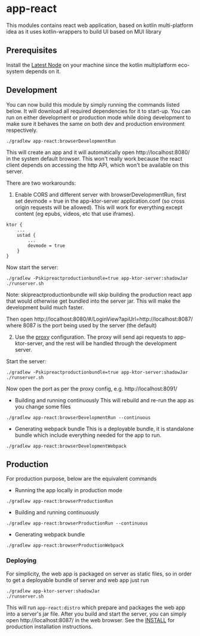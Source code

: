 # app-react

This modules contains react web application, based on kotlin multi-platform idea as it uses kotlin-wrappers to build UI based on MUI library

## Prerequisites
Install the [Latest Node](https://nodejs.org/en/download/) on your machine since the kotlin multiplatform eco-system depends on it.

## Development
You can now build this module by simply running the commands listed below. It will download all required
dependencies for it to start-up. You can run on either development or production mode while doing
development to make sure it behaves the same on both dev and production environment respectively.

```
./gradlew app-react:browserDevelopmentRun
```

This will create an app and it will automatically open http://localhost:8080/ in the system default
browser. This won't really work because the react client depends on accessing the http API, which
won't be available on this server.

There are two workarounds:

1)  Enable CORS and different server with browserDevelopmentRun, first set devmode = true in
the app-ktor-server application.conf (so cross origin requests will be allowed). This will work for
everything except content (eg epubs, videos, etc that use iframes).

```
ktor {
    ...
    ustad {
        ...
        devmode = true
    }
}
```

Now start the server:

```
./gradlew -Pskipreactproductionbundle=true app-ktor-server:shadowJar
./runserver.sh
```
Note: skipreactproductionbundle will skip building the production react app that would otherwise get
bundled into the server jar. This will make the development build much faster.

Then open http://localhost:8080/#/LoginView?apiUrl=http://localhost:8087/ where 8087 is the port
being used by the server (the default)

2)  Use the [proxy](./contrib/kotlinjs-apache-debug.conf) configuration. The proxy will send api
requests to app-ktor-server, and the rest will be handled through the development server.

Start the server:
```
./gradlew -Pskipreactproductionbundle=true app-ktor-server:shadowJar
./runserver.sh
```

Now open the port as per the proxy config, e.g. http://localhost:8091/

* Building and running continuously
This will rebuild and re-run the app as you change some files
```
./gradlew app-react:browserDevelopmentRun --continuous
```

* Generating webpack bundle
This is a deployable bundle, it is standalone bundle which include everything needed for the app to run.
```
./gradlew app-react:browserDevelopmentWebpack
```

## Production
For production purpose, below are the equivalent commands
* Running the app locally in production mode

```
./gradlew app-react:browserProductionRun
```
* Building and running continuously

```
./gradlew app-react:browserProductionRun --continuous
```
* Generating webpack bundle

```
./gradlew app-react:browserProductionWebpack
```
### Deploying
For simplicity, the web app is packaged on server as static files, so in order to get a deployable
 bundle of server and web app just run

```
./gradlew app-ktor-server:shadowJar
./runserver.sh
```
This will run ``` app-react:distro ``` which prepare and packages the web app into a server's jar
file.  After you build and start the server, you can simply open http://localhost:8087/ in the
web browser. See the [INSTALL](../INSTALL.md) for production installation instructions.


